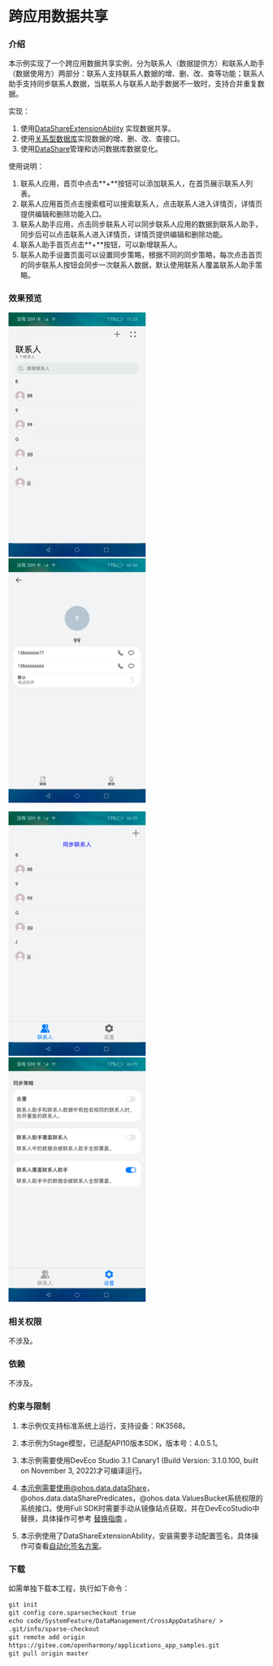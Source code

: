 # 跨应用数据共享

### 介绍

 本示例实现了一个跨应用数据共享实例，分为联系人（数据提供方）和联系人助手（数据使用方）两部分：联系人支持联系人数据的增、删、改、查等功能；联系人助手支持同步联系人数据，当联系人与联系人助手数据不一致时，支持合并重复数据。 

实现：

1. 使用[DataShareExtensionAbility](https://gitee.com/openharmony/docs/blob/master/zh-cn/application-dev/reference/apis/js-apis-application-DataShareExtensionAbility.md) 实现数据共享。
2. 使用[关系型数据库](https://gitee.com/openharmony/docs/blob/master/zh-cn/application-dev/reference/apis/js-apis-data-rdb.md)实现数据的增、删、改、查接口。
3. 使用[DataShare](https://gitee.com/openharmony/docs/blob/master/zh-cn/application-dev/reference/apis/js-apis-data-dataShare.md)管理和访问数据库数据变化。

使用说明：

1. 联系人应用，首页中点击**+**按钮可以添加联系人，在首页展示联系人列表。
2. 联系人应用首页点击搜索框可以搜索联系人，点击联系人进入详情页，详情页提供编辑和删除功能入口。
3. 联系人助手应用，点击同步联系人可以同步联系人应用的数据到联系人助手，同步后可以点击联系人进入详情页，详情页提供编辑和删除功能。
4. 联系人助手首页点击**+**按钮，可以新增联系人。
5. 联系人助手设置页面可以设置同步策略，根据不同的同步策略，每次点击首页的同步联系人按钮会同步一次联系人数据，默认使用联系人覆盖联系人助手策略。

### 效果预览

![contact_home](screenshots/device/zh/DataProvider/contact_home.jpg)![contact_detail](screenshots/device/zh/DataProvider/contact_detail.jpg)

![contact_assistant_home](screenshots/device/zh/DataUser/contact_assistant_home.jpg)![contact_assistant_settings](screenshots/device/zh/DataUser/contact_assistant_settings.jpg)



### 相关权限

不涉及。

### 依赖

不涉及。

### 约束与限制

1. 本示例仅支持标准系统上运行，支持设备：RK3568。

2. 本示例为Stage模型，已适配API10版本SDK，版本号：4.0.5.1。

3. 本示例需要使用DevEco Studio 3.1 Canary1 (Build Version: 3.1.0.100, built on November 3, 2022)才可编译运行。

4. 本示例需要使用@ohos.data.dataShare，@ohos.data.dataSharePredicates，@ohos.data.ValuesBucket系统权限的系统接口。使用Full SDK时需要手动从镜像站点获取，并在DevEcoStudio中替换，具体操作可参考 [替换指南](https://gitee.com/openharmony/docs/blob/master/zh-cn/application-dev/quick-start/full-sdk-switch-guide.md) 。

5. 本示例使用了DataShareExtensionAbility，安装需要手动配置签名，具体操作可查看[自动化签名方案](https://docs.openharmony.cn/pages/v3.2Beta/zh-cn/application-dev/security/hapsigntool-overview.md/)。

### 下载

如需单独下载本工程，执行如下命令：
```
git init
git config core.sparsecheckout true
echo code/SystemFeature/DataManagement/CrossAppDataShare/ > .git/info/sparse-checkout
git remote add origin https://gitee.com/openharmony/applications_app_samples.git
git pull origin master

```